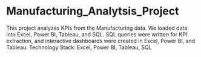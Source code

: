 # Manufacturing_Analytsis_Project
This project analyzes KPIs from the Manufacturing data. We loaded data into Excel, Power BI, Tableau, and SQL. SQL queries were written for KPI extraction, and interactive dashboards were created in Excel, Power BI, and Tableau.  Technology Stack: Excel, Power BI, Tableau, SQL
